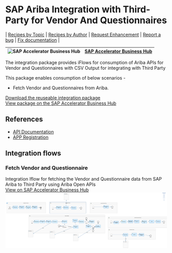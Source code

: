 # SAP Ariba Integration with Third-Party for Vendor And Questionnaires


\| [Recipes by Topic](../../readme.md ) \| [Recipes by Author](../../author.md ) \| [Request Enhancement](https://github.com/SAP-samples/cloud-integration-flow/issues/new?assignees=&labels=Recipe%20Fix,enhancement&template=recipe-request.md&title=ImproveSAP%20Ariba%20Integration%20with%20Third-Party%20for%20Vendor%20And%20Questionnaires ) \| [Report a bug](https://github.com/SAP-samples/cloud-integration-flow/issues/new?assignees=&labels=Recipe%20Fix,bug&template=bug_report.md&title=Issue%20withSAP%20Ariba%20Integration%20with%20Third-Party%20for%20Vendor%20And%20Questionnaires ) \| [Fix documentation](https://github.com/SAP-samples/cloud-integration-flow/issues/new?assignees=&labels=Recipe%20Fix,documentation&template=bug_report.md&title=Docu%20fixSAP%20Ariba%20Integration%20with%20Third-Party%20for%20Vendor%20And%20Questionnaires ) \|

![SAP Accelerator Business Hub](https://github.com/SAPAPIBusinessHub.png?size=50 ) | [SAP Accelerator Business Hub](https://api.sap.com/allcommunity) |
----|----|

The integration package provides iFlows for consumption of Ariba APIs for Vendor and Questionnaires with CSV Output for integrating with Third Party

This package enables consumption of below scenarios -

* Fetch Vendor and Questionnaires from Ariba.


[Download the reuseable integration package](SAP%20Ariba%20Integration%20with%20Third-Party%20for%20Vendor%20And%20Questionnaires)\
[View package on the SAP Accelerator Business Hub](https://api.sap.com/package/SAPAribaIntegrationwithThirdPartyforVendorAndQuestionnaires/overview)

## References
* [API Documentation](https://api.sap.com/package/SAPAribaOpenAPIs?section=Artifacts)
* [APP Registration](https://developer.ariba.com/api/manage/apps)

## Integration flows
### Fetch Vendor and Questionnaire
Integration Iflow for fetching the Vendor and Questionnaire data from SAP Ariba to Third Party using Ariba Open APIs\
[View on SAP Accelerator Business Hub](https://api.sap.com/integrationflow/Fetch_Vendor_and_Questionnaire)
![Fetch Vendor and Questionnaire](fetch-vendor-and-questionnaire.png)
